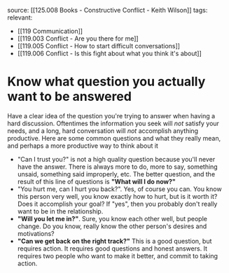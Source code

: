 source: [[125.008 Books - Constructive Conflict - Keith Wilson]]
tags: 
relevant:
- [[119 Communication]]
- [[119.003 Conflict - Are you there for me]]
- [[119.005 Conflict - How to start difficult conversations]]
- [[119.006 Conflict - Is this fight about what you think it's about]]

# Know what question you actually want to be answered

Have a clear idea of the question you're trying to answer when having a hard discussion. Oftentimes the information you seek will _not_ satisfy your needs, and a long, hard conversation will _not_ accomplish anything productive. Here are some common questions and what they really mean, and perhaps a more productive way to think about it
- "Can I trust you?" is not a high quality question because you'll never have the answer. There is always more to do, more to say, something unsaid, something said improperly, etc. The better question, and the result of this line of questions is **"What will I do now?"**
- "You hurt me, can I hurt you back?". Yes, of course you can. You know this person very well, you know exactly how to hurt, but is it worth it? Does it accomplish your goal? If "yes", then you probably don't really want to be in the relationship.
- **"Will you let me in?"**. Sure, you know each other well, but people change. Do you know, really know the other person's desires and motivations?
- **"Can we get back on the right track?"** This is a good question, but requires action. It requires good questions and honest answers. It requires two people who want to make it better, and commit to taking action.


